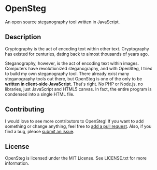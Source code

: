 # OpenSteg

An open source steganography tool written in JavaScript.

## Description

Cryptography is the act of encoding text within other text. Cryptography has existed for centuries, dating back to almost thousands of years ago.

Steganography, however, is the act of encoding text within images. Computers have revolutionized steganography, and with OpenSteg, I tried to build my own steganography tool. There already exist many steganography tools out there, but OpenSteg is one of the only to be **written in client-side JavaScript**. That's right. No PHP or Node.js, no libraries, just JavaScript and HTML5 canvas. In fact, the entire program is condensed into a single HTML file.

## Contributing

I would love to see more contributors to OpenSteg! If you want to add something or change anything, feel free to [add a pull request](https://github.com/xtrp/opensteg/compare). Also, if you find a bug, please [submit an issue](https://github.com/xtrp/opensteg/issues/new).

## License

OpenSteg is licensed under the MIT License. See LICENSE.txt for more information.
